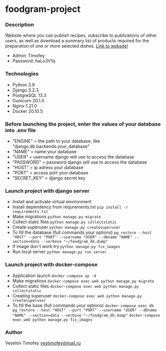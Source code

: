 # foodgram-project
### Description
Website where you can publish recipes, subscribe to publications of other users, as well as download a summary list of products required for the preparation of one or more selected dishes.
[Link to website!](http://178.154.213.197/)
- Admin: Timofey
- Password: haLo3V1q
### Technologies
- Python 3.9
- Django 3.2.3
- PostgreSQL 13.3
- Gunicorn 20.1.0
- Nginx 1.21.0
- Docker 20.10.5
### Before launching the project, enter the values of your database into .env file
- "ENGINE" = the path to your database, like "django.db.backends.your_database"
- "NAME" = name your database
- "USER" = username django will use to access the database
- "PASSWORD" = password django will use to access the database
- "HOST" = ip adress your database
- "PORT" = access port your database
- "SECRET_KEY" = django secret key
### Launch project with django server
- Install and activate virtual environment
- Install dependency from requrements.txt
``` pip install -r requirements.txt ```
- Make migrations
``` python manage.py migrate ```
- Collect static files
``` python manage.py collectstatic ```
- Create superuser
``` python manage.py createsuperuser ```
- To fill the database (full commands your options)
``` pg_restore --host "HOST" --port "PORT" --username "USER" --dbname "NAME" --section=data --verbose "~/foodgram_db.dump" ```
- If image don`t work try 
``` python manage.py fix_images ```
- Run local server
``` python manage.py run server ```
### Launch project with docker-compose
- Application launch
``` docker-compose up -d ```
- Make migrations
``` docker-compose exec web python manage.py migrate ```
- Collect static files
``` docker-compose exec web python manage.py collectstatic ```
- Creating superuser
``` docker-compose exec web python manage.py createsuperuser ```
- To fill the base (full commands your options)
``` docker-compose exec db pg_restore --host "HOST" --port "PORT" --username "USER" --dbname "NAME" --section=data --verbose "~/foodgram_db.dump" ```
``` docker-compose exec web python manage.py fix_images ```
### Author
Veselov Timofey
vestimofey@mail.ru